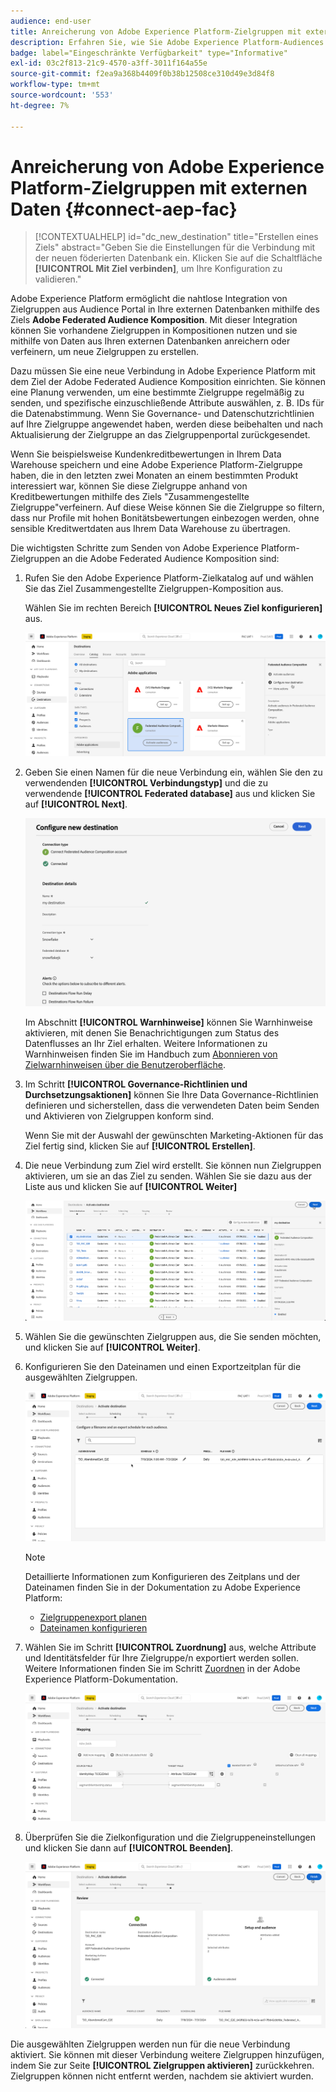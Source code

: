 ```yaml
---
audience: end-user
title: Anreicherung von Adobe Experience Platform-Zielgruppen mit externen Daten
description: Erfahren Sie, wie Sie Adobe Experience Platform-Audiences mithilfe des Ziels "Zusammengestellte Zielgruppen erstellen und anreichern können, indem Sie Daten aus Ihren verbundenen Datenbanken verwenden.
badge: label="Eingeschränkte Verfügbarkeit" type="Informative"
exl-id: 03c2f813-21c9-4570-a3ff-3011f164a55e
source-git-commit: f2ea9a368b4409f0b38b12508ce310d49e3d84f8
workflow-type: tm+mt
source-wordcount: '553'
ht-degree: 7%

---
```


# Anreicherung von Adobe Experience Platform-Zielgruppen mit externen Daten {#connect-aep-fac}

>[!CONTEXTUALHELP]
>id="dc_new_destination"
>title="Erstellen eines Ziels"
>abstract="Geben Sie die Einstellungen für die Verbindung mit der neuen föderierten Datenbank ein. Klicken Sie auf die Schaltfläche **[!UICONTROL Mit Ziel verbinden]**, um Ihre Konfiguration zu validieren."

Adobe Experience Platform ermöglicht die nahtlose Integration von Zielgruppen aus Audience Portal in Ihre externen Datenbanken mithilfe des Ziels **Adobe Federated Audience Komposition**. Mit dieser Integration können Sie vorhandene Zielgruppen in Kompositionen nutzen und sie mithilfe von Daten aus Ihren externen Datenbanken anreichern oder verfeinern, um neue Zielgruppen zu erstellen.

Dazu müssen Sie eine neue Verbindung in Adobe Experience Platform mit dem Ziel der Adobe Federated Audience Komposition einrichten. Sie können eine Planung verwenden, um eine bestimmte Zielgruppe regelmäßig zu senden, und spezifische einzuschließende Attribute auswählen, z. B. IDs für die Datenabstimmung. Wenn Sie Governance- und Datenschutzrichtlinien auf Ihre Zielgruppe angewendet haben, werden diese beibehalten und nach Aktualisierung der Zielgruppe an das Zielgruppenportal zurückgesendet.

Wenn Sie beispielsweise Kundenkreditbewertungen in Ihrem Data Warehouse speichern und eine Adobe Experience Platform-Zielgruppe haben, die in den letzten zwei Monaten an einem bestimmten Produkt interessiert war, können Sie diese Zielgruppe anhand von Kreditbewertungen mithilfe des Ziels &quot;Zusammengestellte Zielgruppe&quot;verfeinern. Auf diese Weise können Sie die Zielgruppe so filtern, dass nur Profile mit hohen Bonitätsbewertungen einbezogen werden, ohne sensible Kreditwertdaten aus Ihrem Data Warehouse zu übertragen.

Die wichtigsten Schritte zum Senden von Adobe Experience Platform-Zielgruppen an die Adobe Federated Audience Komposition sind:

1. Rufen Sie den Adobe Experience Platform-Zielkatalog auf und wählen Sie das Ziel Zusammengestellte Zielgruppen-Komposition aus.

   Wählen Sie im rechten Bereich **[!UICONTROL Neues Ziel konfigurieren]** aus.

   ![](assets/destination-new.png)

1. Geben Sie einen Namen für die neue Verbindung ein, wählen Sie den zu verwendenden **[!UICONTROL Verbindungstyp]** und die zu verwendende **[!UICONTROL Federated database]** aus und klicken Sie auf **[!UICONTROL Next]**.

   ![](assets/destination-configure.png)

   Im Abschnitt **[!UICONTROL Warnhinweise]** können Sie Warnhinweise aktivieren, mit denen Sie Benachrichtigungen zum Status des Datenflusses an Ihr Ziel erhalten. Weitere Informationen zu Warnhinweisen finden Sie im Handbuch zum [Abonnieren von Zielwarnhinweisen über die Benutzeroberfläche](https://experienceleague.adobe.com/en/docs/experience-platform/destinations/ui/alerts).

1. Im Schritt **[!UICONTROL Governance-Richtlinien und Durchsetzungsaktionen]** können Sie Ihre Data Governance-Richtlinien definieren und sicherstellen, dass die verwendeten Daten beim Senden und Aktivieren von Zielgruppen konform sind.

   Wenn Sie mit der Auswahl der gewünschten Marketing-Aktionen für das Ziel fertig sind, klicken Sie auf **[!UICONTROL Erstellen]**.

1. Die neue Verbindung zum Ziel wird erstellt. Sie können nun Zielgruppen aktivieren, um sie an das Ziel zu senden. Wählen Sie sie dazu aus der Liste aus und klicken Sie auf **[!UICONTROL Weiter]**

   ![](assets/destination-activate.png)

1. Wählen Sie die gewünschten Zielgruppen aus, die Sie senden möchten, und klicken Sie auf **[!UICONTROL Weiter]**.

1. Konfigurieren Sie den Dateinamen und einen Exportzeitplan für die ausgewählten Zielgruppen.

   ![](assets/destination-schedule.png)

   >[!NOTE]
   >
   >Detaillierte Informationen zum Konfigurieren des Zeitplans und der Dateinamen finden Sie in der Dokumentation zu Adobe Experience Platform:
   >* [Zielgruppenexport planen](https://experienceleague.adobe.com/en/docs/experience-platform/destinations/ui/activate/activate-batch-profile-destinations#scheduling)
   >* [Dateinamen konfigurieren](https://experienceleague.adobe.com/en/docs/experience-platform/destinations/ui/activate/activate-batch-profile-destinations#configure-file-names)

1. Wählen Sie im Schritt **[!UICONTROL Zuordnung]** aus, welche Attribute und Identitätsfelder für Ihre Zielgruppe/n exportiert werden sollen. Weitere Informationen finden Sie im Schritt [Zuordnen](https://experienceleague.adobe.com/en/docs/experience-platform/destinations/ui/activate/activate-batch-profile-destinations#mapping) in der Adobe Experience Platform-Dokumentation.

   ![](assets/destination-attributes.png)

1. Überprüfen Sie die Zielkonfiguration und die Zielgruppeneinstellungen und klicken Sie dann auf **[!UICONTROL Beenden]**.

   ![](assets/destination-review.png)

Die ausgewählten Zielgruppen werden nun für die neue Verbindung aktiviert. Sie können mit dieser Verbindung weitere Zielgruppen hinzufügen, indem Sie zur Seite **[!UICONTROL Zielgruppen aktivieren]** zurückkehren. Zielgruppen können nicht entfernt werden, nachdem sie aktiviert wurden.
